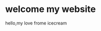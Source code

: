 <html>
  <title>this is a peragraph</title>
  <h1>welcome my website</h1>
  <p>hello,my love frome icecream</p>
  </html>
